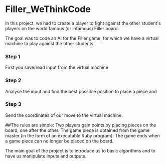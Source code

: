 # Filler_WeThinkCode
In this project, we had to create a player to fight against the other student's players on the world famous (or infamous) Filler board.

The goal was to code an AI for the Filler game, for which we have a virtual machine to play against the other students.

### Step 1
 First you save/read input from the virtual machine
 
### Step 2
 Analyse the input and find the best possible position to place a piece and

### Step 3
 Send the coordinates of our move to the virtual machine.
 
##The rules are simple:
 Two players gain points by placing pieces on the board, one after the other.
 The game piece is obtained from the game master (in the form of an executable Ruby program).
 The game ends when a game piece can no longer be placed on the board.
 
 
The main goal of the project is to introduce us to basic algorithms and to have us manipulate inputs and outputs.
